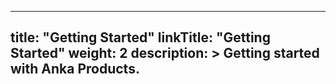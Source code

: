 

---
title: "Getting Started"
linkTitle: "Getting Started"
weight: 2
description: >
  Getting started with Anka Products. 
---

